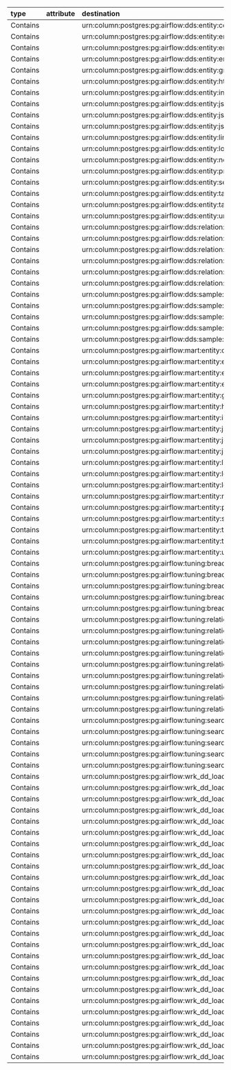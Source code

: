 | type     | attribute   | destination                                                                | source                                                    |
|:---------|:------------|:---------------------------------------------------------------------------|:----------------------------------------------------------|
| Contains |             | urn:column:postgres:pg:airflow:dds:entity:codes                            | urn:table:postgres:pg:airflow:dds:entity                  |
| Contains |             | urn:column:postgres:pg:airflow:dds:entity:entity_name                      | urn:table:postgres:pg:airflow:dds:entity                  |
| Contains |             | urn:column:postgres:pg:airflow:dds:entity:entity_name_short                | urn:table:postgres:pg:airflow:dds:entity                  |
| Contains |             | urn:column:postgres:pg:airflow:dds:entity:entity_type                      | urn:table:postgres:pg:airflow:dds:entity                  |
| Contains |             | urn:column:postgres:pg:airflow:dds:entity:grid                             | urn:table:postgres:pg:airflow:dds:entity                  |
| Contains |             | urn:column:postgres:pg:airflow:dds:entity:htmls                            | urn:table:postgres:pg:airflow:dds:entity                  |
| Contains |             | urn:column:postgres:pg:airflow:dds:entity:info                             | urn:table:postgres:pg:airflow:dds:entity                  |
| Contains |             | urn:column:postgres:pg:airflow:dds:entity:json_data                        | urn:table:postgres:pg:airflow:dds:entity                  |
| Contains |             | urn:column:postgres:pg:airflow:dds:entity:json_data_ui                     | urn:table:postgres:pg:airflow:dds:entity                  |
| Contains |             | urn:column:postgres:pg:airflow:dds:entity:json_system                      | urn:table:postgres:pg:airflow:dds:entity                  |
| Contains |             | urn:column:postgres:pg:airflow:dds:entity:links                            | urn:table:postgres:pg:airflow:dds:entity                  |
| Contains |             | urn:column:postgres:pg:airflow:dds:entity:loaded_by                        | urn:table:postgres:pg:airflow:dds:entity                  |
| Contains |             | urn:column:postgres:pg:airflow:dds:entity:notifications                    | urn:table:postgres:pg:airflow:dds:entity                  |
| Contains |             | urn:column:postgres:pg:airflow:dds:entity:processed_dttm                   | urn:table:postgres:pg:airflow:dds:entity                  |
| Contains |             | urn:column:postgres:pg:airflow:dds:entity:search_data                      | urn:table:postgres:pg:airflow:dds:entity                  |
| Contains |             | urn:column:postgres:pg:airflow:dds:entity:tables                           | urn:table:postgres:pg:airflow:dds:entity                  |
| Contains |             | urn:column:postgres:pg:airflow:dds:entity:tags                             | urn:table:postgres:pg:airflow:dds:entity                  |
| Contains |             | urn:column:postgres:pg:airflow:dds:entity:urn                              | urn:table:postgres:pg:airflow:dds:entity                  |
| Contains |             | urn:column:postgres:pg:airflow:dds:relation:attribute                      | urn:table:postgres:pg:airflow:dds:relation                |
| Contains |             | urn:column:postgres:pg:airflow:dds:relation:destination                    | urn:table:postgres:pg:airflow:dds:relation                |
| Contains |             | urn:column:postgres:pg:airflow:dds:relation:loaded_by                      | urn:table:postgres:pg:airflow:dds:relation                |
| Contains |             | urn:column:postgres:pg:airflow:dds:relation:processed_dttm                 | urn:table:postgres:pg:airflow:dds:relation                |
| Contains |             | urn:column:postgres:pg:airflow:dds:relation:source                         | urn:table:postgres:pg:airflow:dds:relation                |
| Contains |             | urn:column:postgres:pg:airflow:dds:relation:type                           | urn:table:postgres:pg:airflow:dds:relation                |
| Contains |             | urn:column:postgres:pg:airflow:dds:sample:cntrows                          | urn:table:postgres:pg:airflow:dds:sample                  |
| Contains |             | urn:column:postgres:pg:airflow:dds:sample:columndef                        | urn:table:postgres:pg:airflow:dds:sample                  |
| Contains |             | urn:column:postgres:pg:airflow:dds:sample:processed_dttm                   | urn:table:postgres:pg:airflow:dds:sample                  |
| Contains |             | urn:column:postgres:pg:airflow:dds:sample:sample_data                      | urn:table:postgres:pg:airflow:dds:sample                  |
| Contains |             | urn:column:postgres:pg:airflow:dds:sample:urn                              | urn:table:postgres:pg:airflow:dds:sample                  |
| Contains |             | urn:column:postgres:pg:airflow:mart:entity:codes                           | urn:table:postgres:pg:airflow:mart:entity                 |
| Contains |             | urn:column:postgres:pg:airflow:mart:entity:entity_name                     | urn:table:postgres:pg:airflow:mart:entity                 |
| Contains |             | urn:column:postgres:pg:airflow:mart:entity:entity_name_short               | urn:table:postgres:pg:airflow:mart:entity                 |
| Contains |             | urn:column:postgres:pg:airflow:mart:entity:entity_type                     | urn:table:postgres:pg:airflow:mart:entity                 |
| Contains |             | urn:column:postgres:pg:airflow:mart:entity:grid                            | urn:table:postgres:pg:airflow:mart:entity                 |
| Contains |             | urn:column:postgres:pg:airflow:mart:entity:htmls                           | urn:table:postgres:pg:airflow:mart:entity                 |
| Contains |             | urn:column:postgres:pg:airflow:mart:entity:info                            | urn:table:postgres:pg:airflow:mart:entity                 |
| Contains |             | urn:column:postgres:pg:airflow:mart:entity:json_data                       | urn:table:postgres:pg:airflow:mart:entity                 |
| Contains |             | urn:column:postgres:pg:airflow:mart:entity:json_data_ui                    | urn:table:postgres:pg:airflow:mart:entity                 |
| Contains |             | urn:column:postgres:pg:airflow:mart:entity:json_system                     | urn:table:postgres:pg:airflow:mart:entity                 |
| Contains |             | urn:column:postgres:pg:airflow:mart:entity:links                           | urn:table:postgres:pg:airflow:mart:entity                 |
| Contains |             | urn:column:postgres:pg:airflow:mart:entity:load_dt                         | urn:table:postgres:pg:airflow:mart:entity                 |
| Contains |             | urn:column:postgres:pg:airflow:mart:entity:loaded_by                       | urn:table:postgres:pg:airflow:mart:entity                 |
| Contains |             | urn:column:postgres:pg:airflow:mart:entity:notifications                   | urn:table:postgres:pg:airflow:mart:entity                 |
| Contains |             | urn:column:postgres:pg:airflow:mart:entity:processed_dttm                  | urn:table:postgres:pg:airflow:mart:entity                 |
| Contains |             | urn:column:postgres:pg:airflow:mart:entity:search_data                     | urn:table:postgres:pg:airflow:mart:entity                 |
| Contains |             | urn:column:postgres:pg:airflow:mart:entity:tables                          | urn:table:postgres:pg:airflow:mart:entity                 |
| Contains |             | urn:column:postgres:pg:airflow:mart:entity:tags                            | urn:table:postgres:pg:airflow:mart:entity                 |
| Contains |             | urn:column:postgres:pg:airflow:mart:entity:urn                             | urn:table:postgres:pg:airflow:mart:entity                 |
| Contains |             | urn:column:postgres:pg:airflow:tuning:breadcrumb:breadcrumb_entity         | urn:table:postgres:pg:airflow:tuning:breadcrumb           |
| Contains |             | urn:column:postgres:pg:airflow:tuning:breadcrumb:breadcrumb_urn            | urn:table:postgres:pg:airflow:tuning:breadcrumb           |
| Contains |             | urn:column:postgres:pg:airflow:tuning:breadcrumb:loaded_by                 | urn:table:postgres:pg:airflow:tuning:breadcrumb           |
| Contains |             | urn:column:postgres:pg:airflow:tuning:breadcrumb:processed_dttm            | urn:table:postgres:pg:airflow:tuning:breadcrumb           |
| Contains |             | urn:column:postgres:pg:airflow:tuning:breadcrumb:urn                       | urn:table:postgres:pg:airflow:tuning:breadcrumb           |
| Contains |             | urn:column:postgres:pg:airflow:tuning:relations_type:attribute_group_name  | urn:table:postgres:pg:airflow:tuning:relations_type       |
| Contains |             | urn:column:postgres:pg:airflow:tuning:relations_type:attribute_type        | urn:table:postgres:pg:airflow:tuning:relations_type       |
| Contains |             | urn:column:postgres:pg:airflow:tuning:relations_type:loaded_by             | urn:table:postgres:pg:airflow:tuning:relations_type       |
| Contains |             | urn:column:postgres:pg:airflow:tuning:relations_type:processed_dttm        | urn:table:postgres:pg:airflow:tuning:relations_type       |
| Contains |             | urn:column:postgres:pg:airflow:tuning:relations_type:relation_type         | urn:table:postgres:pg:airflow:tuning:relations_type       |
| Contains |             | urn:column:postgres:pg:airflow:tuning:relations_type:source_group_name     | urn:table:postgres:pg:airflow:tuning:relations_type       |
| Contains |             | urn:column:postgres:pg:airflow:tuning:relations_type:source_type           | urn:table:postgres:pg:airflow:tuning:relations_type       |
| Contains |             | urn:column:postgres:pg:airflow:tuning:relations_type:target_group_name     | urn:table:postgres:pg:airflow:tuning:relations_type       |
| Contains |             | urn:column:postgres:pg:airflow:tuning:relations_type:target_type           | urn:table:postgres:pg:airflow:tuning:relations_type       |
| Contains |             | urn:column:postgres:pg:airflow:tuning:search_help:description              | urn:table:postgres:pg:airflow:tuning:search_help          |
| Contains |             | urn:column:postgres:pg:airflow:tuning:search_help:loaded_by                | urn:table:postgres:pg:airflow:tuning:search_help          |
| Contains |             | urn:column:postgres:pg:airflow:tuning:search_help:name                     | urn:table:postgres:pg:airflow:tuning:search_help          |
| Contains |             | urn:column:postgres:pg:airflow:tuning:search_help:processed_dttm           | urn:table:postgres:pg:airflow:tuning:search_help          |
| Contains |             | urn:column:postgres:pg:airflow:tuning:search_help:type                     | urn:table:postgres:pg:airflow:tuning:search_help          |
| Contains |             | urn:column:postgres:pg:airflow:wrk_dd_load_dds_pg:entity:codes             | urn:table:postgres:pg:airflow:wrk_dd_load_dds_pg:entity   |
| Contains |             | urn:column:postgres:pg:airflow:wrk_dd_load_dds_pg:entity:diff_flg          | urn:table:postgres:pg:airflow:wrk_dd_load_dds_pg:entity   |
| Contains |             | urn:column:postgres:pg:airflow:wrk_dd_load_dds_pg:entity:entity_name       | urn:table:postgres:pg:airflow:wrk_dd_load_dds_pg:entity   |
| Contains |             | urn:column:postgres:pg:airflow:wrk_dd_load_dds_pg:entity:entity_name_short | urn:table:postgres:pg:airflow:wrk_dd_load_dds_pg:entity   |
| Contains |             | urn:column:postgres:pg:airflow:wrk_dd_load_dds_pg:entity:entity_type       | urn:table:postgres:pg:airflow:wrk_dd_load_dds_pg:entity   |
| Contains |             | urn:column:postgres:pg:airflow:wrk_dd_load_dds_pg:entity:grid              | urn:table:postgres:pg:airflow:wrk_dd_load_dds_pg:entity   |
| Contains |             | urn:column:postgres:pg:airflow:wrk_dd_load_dds_pg:entity:htmls             | urn:table:postgres:pg:airflow:wrk_dd_load_dds_pg:entity   |
| Contains |             | urn:column:postgres:pg:airflow:wrk_dd_load_dds_pg:entity:info              | urn:table:postgres:pg:airflow:wrk_dd_load_dds_pg:entity   |
| Contains |             | urn:column:postgres:pg:airflow:wrk_dd_load_dds_pg:entity:json_data         | urn:table:postgres:pg:airflow:wrk_dd_load_dds_pg:entity   |
| Contains |             | urn:column:postgres:pg:airflow:wrk_dd_load_dds_pg:entity:json_data_ui      | urn:table:postgres:pg:airflow:wrk_dd_load_dds_pg:entity   |
| Contains |             | urn:column:postgres:pg:airflow:wrk_dd_load_dds_pg:entity:json_system       | urn:table:postgres:pg:airflow:wrk_dd_load_dds_pg:entity   |
| Contains |             | urn:column:postgres:pg:airflow:wrk_dd_load_dds_pg:entity:links             | urn:table:postgres:pg:airflow:wrk_dd_load_dds_pg:entity   |
| Contains |             | urn:column:postgres:pg:airflow:wrk_dd_load_dds_pg:entity:loaded_by         | urn:table:postgres:pg:airflow:wrk_dd_load_dds_pg:entity   |
| Contains |             | urn:column:postgres:pg:airflow:wrk_dd_load_dds_pg:entity:notifications     | urn:table:postgres:pg:airflow:wrk_dd_load_dds_pg:entity   |
| Contains |             | urn:column:postgres:pg:airflow:wrk_dd_load_dds_pg:entity:processed_dttm    | urn:table:postgres:pg:airflow:wrk_dd_load_dds_pg:entity   |
| Contains |             | urn:column:postgres:pg:airflow:wrk_dd_load_dds_pg:entity:search_data       | urn:table:postgres:pg:airflow:wrk_dd_load_dds_pg:entity   |
| Contains |             | urn:column:postgres:pg:airflow:wrk_dd_load_dds_pg:entity:tables            | urn:table:postgres:pg:airflow:wrk_dd_load_dds_pg:entity   |
| Contains |             | urn:column:postgres:pg:airflow:wrk_dd_load_dds_pg:entity:tags              | urn:table:postgres:pg:airflow:wrk_dd_load_dds_pg:entity   |
| Contains |             | urn:column:postgres:pg:airflow:wrk_dd_load_dds_pg:entity:urn               | urn:table:postgres:pg:airflow:wrk_dd_load_dds_pg:entity   |
| Contains |             | urn:column:postgres:pg:airflow:wrk_dd_load_dds_pg:relation:attribute       | urn:table:postgres:pg:airflow:wrk_dd_load_dds_pg:relation |
| Contains |             | urn:column:postgres:pg:airflow:wrk_dd_load_dds_pg:relation:destination     | urn:table:postgres:pg:airflow:wrk_dd_load_dds_pg:relation |
| Contains |             | urn:column:postgres:pg:airflow:wrk_dd_load_dds_pg:relation:diff_flg        | urn:table:postgres:pg:airflow:wrk_dd_load_dds_pg:relation |
| Contains |             | urn:column:postgres:pg:airflow:wrk_dd_load_dds_pg:relation:loaded_by       | urn:table:postgres:pg:airflow:wrk_dd_load_dds_pg:relation |
| Contains |             | urn:column:postgres:pg:airflow:wrk_dd_load_dds_pg:relation:processed_dttm  | urn:table:postgres:pg:airflow:wrk_dd_load_dds_pg:relation |
| Contains |             | urn:column:postgres:pg:airflow:wrk_dd_load_dds_pg:relation:source          | urn:table:postgres:pg:airflow:wrk_dd_load_dds_pg:relation |
| Contains |             | urn:column:postgres:pg:airflow:wrk_dd_load_dds_pg:relation:type            | urn:table:postgres:pg:airflow:wrk_dd_load_dds_pg:relation |
